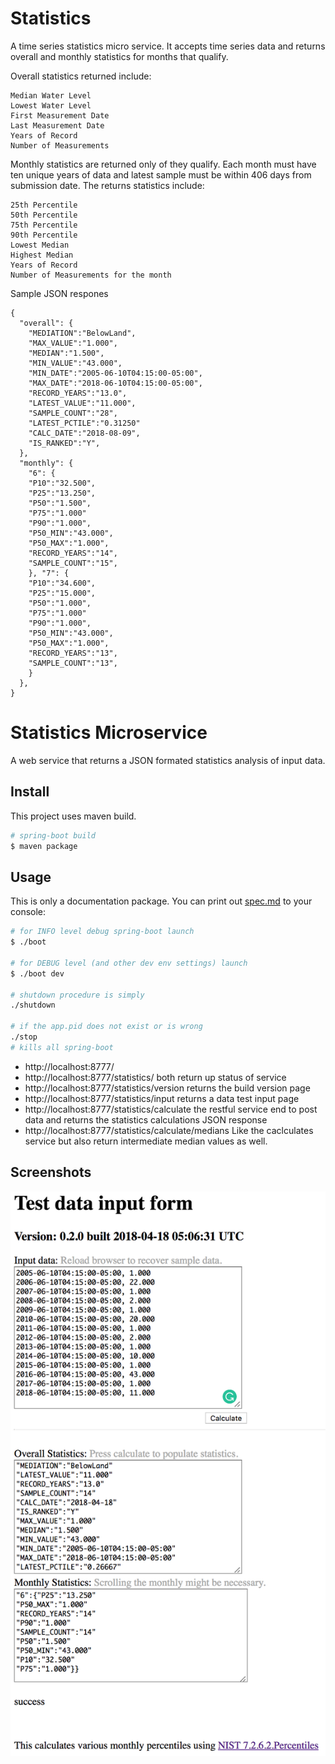 # Statistics
A time series statistics micro service. It accepts time series data and returns overall and monthly statistics for months that qualify.

Overall statistics returned include:
```Highest Water Level	
Median Water Level	
Lowest Water Level	
First Measurement Date	
Last Measurement Date	
Years of Record
Number of Measurements	
```
Monthly statistics are returned only of they qualify. Each month must have ten unique years of data and latest sample must be within 406 days from submission date. The returns statistics include:
```10th Percentile	
25th Percentile	
50th Percentile	
75th Percentile	
90th Percentile	
Lowest Median	
Highest Median	
Years of Record
Number of Measurements for the month
```
Sample JSON respones
```
{
  "overall": {
    "MEDIATION":"BelowLand",
    "MAX_VALUE":"1.000",
    "MEDIAN":"1.500",
    "MIN_VALUE":"43.000",
    "MIN_DATE":"2005-06-10T04:15:00-05:00",
    "MAX_DATE":"2018-06-10T04:15:00-05:00",
    "RECORD_YEARS":"13.0",
    "LATEST_VALUE":"11.000",
    "SAMPLE_COUNT":"28",
    "LATEST_PCTILE":"0.31250"
    "CALC_DATE":"2018-08-09",
    "IS_RANKED":"Y",
  },
  "monthly": {
    "6": {
    "P10":"32.500",
    "P25":"13.250",
    "P50":"1.500",
    "P75":"1.000"
    "P90":"1.000",
    "P50_MIN":"43.000",
    "P50_MAX":"1.000",
    "RECORD_YEARS":"14",
    "SAMPLE_COUNT":"15",
    }, "7": {
    "P10":"34.600",
    "P25":"15.000",
    "P50":"1.000",
    "P75":"1.000"
    "P90":"1.000",
    "P50_MIN":"43.000",
    "P50_MAX":"1.000",
    "RECORD_YEARS":"13",
    "SAMPLE_COUNT":"13",
    }
  },
}
```

Statistics Microservice
================================

A web service that returns a JSON formated statistics analysis of input data.

## Install

This project uses maven build.

```sh
# spring-boot build
$ maven package
```

## Usage

This is only a documentation package. You can print out [spec.md](spec.md) to your console:

```sh
# for INFO level debug spring-boot launch
$ ./boot

# for DEBUG level (and other dev env settings) launch
$ ./boot dev

# shutdown procedure is simply
./shutdown

# if the app.pid does not exist or is wrong
./stop
# kills all spring-boot
```


* http://localhost:8777/
* http://localhost:8777/statistics/
	both return up status of service
* http://localhost:8777/statistics/version
	returns the build version page
* http://localhost:8777/statistics/input
	returns a data test input page
* http://localhost:8777/statistics/calculate
	the restful service end to post data and returns the statistics calculations JSON response
* http://localhost:8777/statistics/calculate/medians
	Like the caclculates service but also return intermediate median values as well.



## Screenshots

![Sample Page](sample_page.png)

